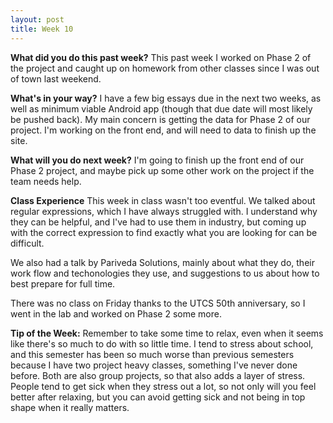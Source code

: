 ```yaml
---
layout: post
title: Week 10
---
```


**What did you do this past week?**  This past week I worked on Phase 2 of the project and caught up on homework from other classes since I was out of town last weekend.

**What's in your way?**  I have a few big essays due in the next two weeks, as well as minimum viable Android app (though that due date will most likely be pushed back). My main concern is getting the data for Phase 2 of our project. I'm working on the front end, and will need to data to finish up the site. 

**What will you do next week?**  I'm going to finish up the front end of our Phase 2 project, and maybe pick up some other work on the project if the team needs help.

**Class Experience**  This week in class wasn't too eventful. We talked about regular expressions, which I have always struggled with. I understand why they can be helpful, and I've had to use them in industry, but coming up with the correct expression to find exactly what you are looking for can be difficult.

We also had a talk by Pariveda Solutions, mainly about what they do, their work flow and techonologies they use, and suggestions to us about how to best prepare for full time.

There was no class on Friday thanks to the UTCS 50th anniversary, so I went in the lab and worked on Phase 2 some more.

**Tip of the Week:**  Remember to take some time to relax, even when it seems like there's so much to do with so little time. I tend to stress about school, and this semester has been so much worse than previous semesters because I have two project heavy classes, something I've never done before. Both are also group projects, so that also adds a layer of stress. People tend to get sick when they stress out a lot, so not only will you feel better after relaxing, but you can avoid getting sick and not being in top shape when it really matters.

